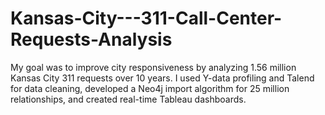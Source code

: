 # Kansas-City---311-Call-Center-Requests-Analysis
My goal was to improve city responsiveness by analyzing 1.56 million Kansas City 311 requests over 10 years. I used Y-data profiling and Talend for data cleaning, developed a Neo4j import algorithm for 25 million relationships, and created real-time Tableau dashboards.
